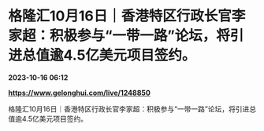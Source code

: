 # 格隆汇10月16日｜香港特区行政长官李家超：积极参与“一带一路”论坛，将引进总值逾4.5亿美元项目签约。

**2023-10-16 06:12**

**https://www.gelonghui.com/live/1248850**

格隆汇10月16日｜香港特区行政长官李家超：积极参与“一带一路”论坛，将引进总值逾4.5亿美元项目签约。